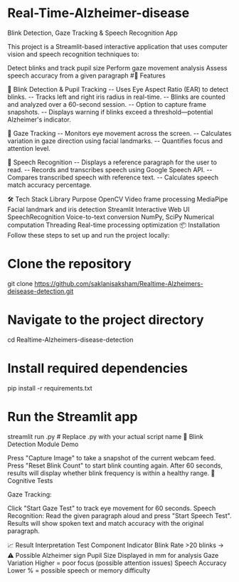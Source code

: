 # Real-Time-Alzheimer-disease
Blink Detection, Gaze Tracking & Speech Recognition App

This project is a Streamlit-based interactive application that uses computer vision and speech recognition techniques to:

Detect blinks and track pupil size
Perform gaze movement analysis
Assess speech accuracy from a given paragraph
#🚀 Features

🔹 Blink Detection & Pupil Tracking -- Uses Eye Aspect Ratio (EAR) to detect blinks. -- Tracks left and right iris radius in real-time. -- Blinks are counted and analyzed over a 60-second session. -- Option to capture frame snapshots. -- Displays warning if blinks exceed a threshold—potential Alzheimer's indicator.

🔹 Gaze Tracking -- Monitors eye movement across the screen. -- Calculates variation in gaze direction using facial landmarks. -- Quantifies focus and attention level.

🔹 Speech Recognition -- Displays a reference paragraph for the user to read. -- Records and transcribes speech using Google Speech API. -- Compares transcribed speech with reference text. -- Calculates speech match accuracy percentage.

🛠️ Tech Stack
Library	Purpose
OpenCV	Video frame processing
MediaPipe	Facial landmark and iris detection
Streamlit	Interactive Web UI
SpeechRecognition	Voice-to-text conversion
NumPy, SciPy	Numerical computation
Threading	Real-time processing optimization
📦 Installation
Follow these steps to set up and run the project locally:

# Clone the repository
git clone https://github.com/saklanisaksham/Realtime-Alzheimers-deisease-detection.git

# Navigate to the project directory
cd Realtime-Alzheimers-disease-detection

# Install required dependencies
pip install -r requirements.txt

# Run the Streamlit app
streamlit run <filename>.py  # Replace <filename>.py with your actual script name
📸 Blink Detection Module Demo

Press "Capture Image" to take a snapshot of the current webcam feed.
Press "Reset Blink Count" to start blink counting again.
After 60 seconds, results will display whether blink frequency is within a healthy range.
🧠 Cognitive Tests

Gaze Tracking:

Click "Start Gaze Test" to track eye movement for 60 seconds.
Speech Recognition: Read the given paragraph aloud and press "Start Speech Test".
Results will show spoken text and match accuracy with the original paragraph.

📈 Result Interpretation
Test Component	Indicator
Blink Rate	>20 blinks → ⚠️ Possible Alzheimer sign
Pupil Size	Displayed in mm for analysis
Gaze Variation	Higher = poor focus (possible attention issues)
Speech Accuracy	Lower % = possible speech or memory difficulty
